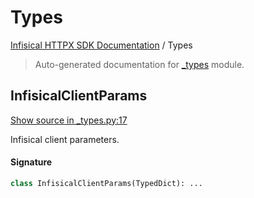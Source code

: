 # Types

[Infisical HTTPX SDK Documentation](./README.md#infisical-httpx-sdk-documentation) / Types

> Auto-generated documentation for [_types](../src/infisical/_types.py) module.

## InfisicalClientParams

[Show source in _types.py:17](../src/infisical/_types.py#L17)

Infisical client parameters.

#### Signature

```python
class InfisicalClientParams(TypedDict): ...
```
